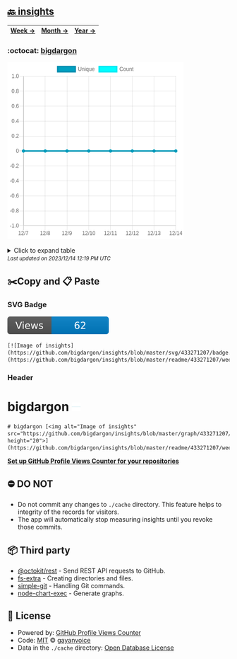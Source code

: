 ## [🔙 insights](https://github.com/bigdargon/insights)
| [**Week →**](https://github.com/bigdargon/insights/blob/master/readme/433271207/week.md) | [**Month →**](https://github.com/bigdargon/insights/blob/master/readme/433271207/month.md) | [**Year →**](https://github.com/bigdargon/insights/blob/master/readme/433271207/year.md) |
| ---- | ---- | ----- |
### :octocat: [bigdargon](https://github.com/bigdargon/bigdargon)
![Image of insights](https://github.com/bigdargon/insights/blob/master/graph/433271207/large/week.png)

<details>
	<summary>Click to expand table</summary>
	<h2>:calendar: Week Page Views Table</h2>
<table>
	<tr>
		<th>
			Last Updated
		</th>
		<th>
			Unique
		</th>
		<th>
			Count
		</th>
	</tr>
	<tr>
		<td>
			<code>2023/12/14</code>
		</td>
		<td>
			<code>0</code>
		</td>
		<td>
			<code>0</code>
		</td>
	</tr>
	<tr>
		<td>
			<code>2023/12/13</code>
		</td>
		<td>
			<code>0</code>
		</td>
		<td>
			<code>0</code>
		</td>
	</tr>
	<tr>
		<td>
			<code>2023/12/12</code>
		</td>
		<td>
			<code>0</code>
		</td>
		<td>
			<code>0</code>
		</td>
	</tr>
	<tr>
		<td>
			<code>2023/12/11</code>
		</td>
		<td>
			<code>0</code>
		</td>
		<td>
			<code>0</code>
		</td>
	</tr>
	<tr>
		<td>
			<code>2023/12/10</code>
		</td>
		<td>
			<code>0</code>
		</td>
		<td>
			<code>0</code>
		</td>
	</tr>
	<tr>
		<td>
			<code>2023/12/9</code>
		</td>
		<td>
			<code>0</code>
		</td>
		<td>
			<code>0</code>
		</td>
	</tr>
	<tr>
		<td>
			<code>2023/12/8</code>
		</td>
		<td>
			<code>0</code>
		</td>
		<td>
			<code>0</code>
		</td>
	</tr>
	<tr>
		<td>
			<code>2023/12/7</code>
		</td>
		<td>
			<code>0</code>
		</td>
		<td>
			<code>0</code>
		</td>
	</tr>
</table>

</details>
<small><i>Last updated on 2023/12/14 12:19 PM UTC</i></small>

## ✂️Copy and 📋 Paste
### SVG Badge
[![Image of insights](https://github.com/bigdargon/insights/blob/master/svg/433271207/badge.svg)](https://github.com/bigdargon/insights/blob/master/readme/433271207/week.md)
```readme
[![Image of insights](https://github.com/bigdargon/insights/blob/master/svg/433271207/badge.svg)](https://github.com/bigdargon/insights/blob/master/readme/433271207/week.md)
```
### Header
# bigdargon [<img alt="Image of insights" src="https://github.com/bigdargon/insights/blob/master/graph/433271207/small/week.png" height="20">](https://github.com/bigdargon/insights/blob/master/readme/433271207/week.md)
```readme
# bigdargon [<img alt="Image of insights" src="https://github.com/bigdargon/insights/blob/master/graph/433271207/small/week.png" height="20">](https://github.com/bigdargon/insights/blob/master/readme/433271207/week.md)
```
[**Set up GitHub Profile Views Counter for your repositories**](https://github.com/gayanvoice/github-profile-views-counter)
## ⛔ DO NOT
- Do not commit any changes to `./cache` directory. This feature helps to integrity of the records for visitors.
- The app will automatically stop measuring insights until you revoke those commits.
## 📦 Third party

- [@octokit/rest](https://www.npmjs.com/package/@octokit/rest) - Send REST API requests to GitHub.
- [fs-extra](https://www.npmjs.com/package/fs-extra) - Creating directories and files.
- [simple-git](https://www.npmjs.com/package/simple-git) - Handling Git commands.
- [node-chart-exec](https://www.npmjs.com/package/node-chart-exec) - Generate graphs.
## 📄 License
- Powered by: [GitHub Profile Views Counter](https://github.com/gayanvoice/github-profile-views-counter)
- Code: [MIT](./LICENSE) © [gayanvoice](https://github.com/gayanvoice/github-profile-views-counter)
- Data in the `./cache` directory: [Open Database License](https://opendatacommons.org/licenses/odbl/1-0/)